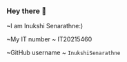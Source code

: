 ### Hey there 👋
~I am Inukshi Senarathne:)

~My IT number ~ IT20215460

~GitHub username ~ `InukshiSenarathne`




